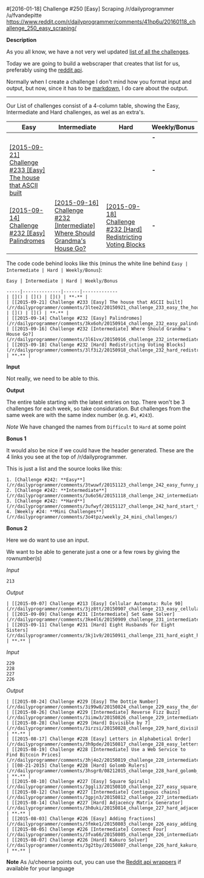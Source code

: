 #[2016-01-18] Challenge #250 [Easy] Scraping /r/dailyprogrammer
/u/fvandepitte
https://www.reddit.com/r/dailyprogrammer/comments/41hp6u/20160118_challenge_250_easy_scraping/

**Description**

As you all know, we have a not very wel updated [list of all the challenges](https://www.reddit.com/r/dailyprogrammer/wiki/challenges).

Today we are going to build a webscraper that creates that list for us, preferably using the [reddit api](https://www.reddit.com/dev/api).

Normally when I create a challenge I don't mind how you format input and output, but now, since it has to be [markdown](http://daringfireball.net/projects/markdown/syntax), I do care about the output.

---
Our List of challenges consist of a 4-column table, showing the Easy, Intermediate and Hard challenges, as wel as an extra's.


Easy | Intermediate | Hard | Weekly/Bonus
-----|--------------|------|-------------
| []() | []() | []() | **-** |
| [[2015-09-21] Challenge #233 [Easy] The house that ASCII built](/r/dailyprogrammer/comments/3ltee2/20150921_challenge_233_easy_the_house_that_ascii/) | []() | []() | **-** |
| [[2015-09-14] Challenge #232 [Easy] Palindromes](/r/dailyprogrammer/comments/3kx6oh/20150914_challenge_232_easy_palindromes/) | [[2015-09-16] Challenge #232 [Intermediate] Where Should Grandma's House Go?](/r/dailyprogrammer/comments/3l61vx/20150916_challenge_232_intermediate_where_should/) | [[2015-09-18] Challenge #232 [Hard] Redistricting Voting Blocks](/r/dailyprogrammer/comments/3lf3i2/20150918_challenge_232_hard_redistricting_voting/) | **-** |

The code code behind looks like this (minus the white line behind `Easy | Intermediate | Hard | Weekly/Bonus`):

    

    Easy | Intermediate | Hard | Weekly/Bonus

    -----|--------------|------|-------------
    | []() | []() | []() | **-** |
    | [[2015-09-21] Challenge #233 [Easy] The house that ASCII built](/r/dailyprogrammer/comments/3ltee2/20150921_challenge_233_easy_the_house_that_ascii/) | []() | []() | **-** |
    | [[2015-09-14] Challenge #232 [Easy] Palindromes](/r/dailyprogrammer/comments/3kx6oh/20150914_challenge_232_easy_palindromes/) | [[2015-09-16] Challenge #232 [Intermediate] Where Should Grandma's House Go?](/r/dailyprogrammer/comments/3l61vx/20150916_challenge_232_intermediate_where_should/) | [[2015-09-18] Challenge #232 [Hard] Redistricting Voting Blocks](/r/dailyprogrammer/comments/3lf3i2/20150918_challenge_232_hard_redistricting_voting/) | **-** |


**Input**

Not really, we need to be able to this.

**Output**

The entire table starting with the latest entries on top.
There won't be 3 challenges for each week, so take considuration. But challenges from the same week are with the same index number (e.g. `#1`, `#243`).

*Note*
We have changed the names from `Difficult` to `Hard` at some point

**Bonus 1**

It would also be nice if we could have the header generated. These are the 4 links you see at the top of /r/dailyprogrammer.

This is just a list and the source looks like this:

    1. [Challenge #242: **Easy**] (/r/dailyprogrammer/comments/3twuwf/20151123_challenge_242_easy_funny_plant/)
    2. [Challenge #242: **Intermediate**](/r/dailyprogrammer/comments/3u6o56/20151118_challenge_242_intermediate_vhs_recording/)
    3. [Challenge #242: **Hard**](/r/dailyprogrammer/comments/3ufwyf/20151127_challenge_242_hard_start_to_rummikub/) 
    4. [Weekly #24: **Mini Challenges**](/r/dailyprogrammer/comments/3o4tpz/weekly_24_mini_challenges/)

**Bonus 2**

Here we do want to use an input.

We want to be able to generate just a one or a few rows by giving the rownumber(s)

*Input*

    213

*Output*

    | [[2015-09-07] Challenge #213 [Easy] Cellular Automata: Rule 90](/r/dailyprogrammer/comments/3jz8tt/20150907_challenge_213_easy_cellular_automata/) | [[2015-09-09] Challenge #231 [Intermediate] Set Game Solver](/r/dailyprogrammer/comments/3ke4l6/20150909_challenge_231_intermediate_set_game/) | [[2015-09-11] Challenge #231 [Hard] Eight Husbands for Eight Sisters](/r/dailyprogrammer/comments/3kj1v9/20150911_challenge_231_hard_eight_husbands_for/) | **-** |


*Input*

    229
    228
    227
    226

*Output*

    | [[2015-08-24] Challenge #229 [Easy] The Dottie Number](/r/dailyprogrammer/comments/3i99w8/20150824_challenge_229_easy_the_dottie_number/) | [[2015-08-26] Challenge #229 [Intermediate] Reverse Fizz Buzz](/r/dailyprogrammer/comments/3iimw3/20150826_challenge_229_intermediate_reverse_fizz/) | [[2015-08-28] Challenge #229 [Hard] Divisible by 7](/r/dailyprogrammer/comments/3irzsi/20150828_challenge_229_hard_divisible_by_7/) | **-** |
    | [[2015-08-17] Challenge #228 [Easy] Letters in Alphabetical Order](/r/dailyprogrammer/comments/3h9pde/20150817_challenge_228_easy_letters_in/) | [[2015-08-19] Challenge #228 [Intermediate] Use a Web Service to Find Bitcoin Prices](/r/dailyprogrammer/comments/3hj4o2/20150819_challenge_228_intermediate_use_a_web/) | [[08-21-2015] Challenge #228 [Hard] Golomb Rulers](/r/dailyprogrammer/comments/3hsgr0/08212015_challenge_228_hard_golomb_rulers/) | **-** |
    | [[2015-08-10] Challenge #227 [Easy] Square Spirals](/r/dailyprogrammer/comments/3ggli3/20150810_challenge_227_easy_square_spirals/) | [[2015-08-12] Challenge #227 [Intermediate] Contiguous chains](/r/dailyprogrammer/comments/3gpjn3/20150812_challenge_227_intermediate_contiguous/) | [[2015-08-14] Challenge #227 [Hard] Adjacency Matrix Generator](/r/dailyprogrammer/comments/3h0uki/20150814_challenge_227_hard_adjacency_matrix/) | **-** |
    | [[2015-08-03] Challenge #226 [Easy] Adding fractions](/r/dailyprogrammer/comments/3fmke1/20150803_challenge_226_easy_adding_fractions/) | [[2015-08-05] Challenge #226 [Intermediate] Connect Four](/r/dailyprogrammer/comments/3fva66/20150805_challenge_226_intermediate_connect_four/) | [[2015-08-07] Challenge #226 [Hard] Kakuro Solver](/r/dailyprogrammer/comments/3g2tby/20150807_challenge_226_hard_kakuro_solver/) | **-** |

**Note**
As /u/cheerse points out, you can use the [Reddit api wrappers](https://github.com/reddit/reddit/wiki/API-Wrappers) if available for your language